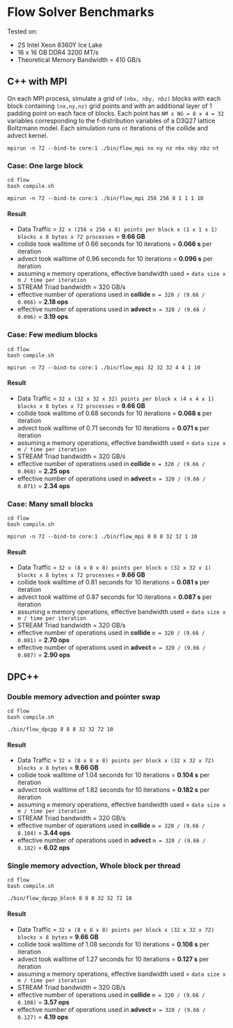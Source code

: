 # Flow Solver Benchmarks

Tested on:

- 2S Intel Xeon 8360Y Ice Lake
- 16 x 16 GB DDR4 3200 MT/s
- Theoretical Memory Bandwidth = 410 GB/s

## C++ with MPI

On each MPI process, simulate a grid of `(nbx, nby, nbz)` blocks
with each block containing `(nx,ny,nz)` grid points and with
an additional layer of 1 padding point on each face of blocks.
Each point has `NM x NG = 8 x 4 = 32` variables corresponding to
the f-distribution variables of a D3Q27 lattice Boltzmann model.
Each simulation runs `nt` iterations of the collide and advect kernel.

```
mpirun -n 72 --bind-to core:1 ./bin/flow_mpi nx ny nz nbx nby nbz nt
```

### Case: One large block

```
cd flow
bash compile.sh

mpirun -n 72 --bind-to core:1 ./bin/flow_mpi 256 256 8 1 1 1 10
```

#### Result

- Data Traffic = `32 x (256 x 256 x 8) points per block x (1 x 1 x 1) blocks x 8 bytes x 72 processes` = **9.66 GB**
- collide took walltime of 0.66 seconds for 10 iterations = **0.066 s** per iteration
- advect took walltime of 0.96 seconds for 10 iterations = **0.096 s** per iteration
- assuming `m` memory operations, effective bandwidth used = `data size x m / time per iteration`
- STREAM Triad bandwidth = 320 GB/s
- effective number of operations used in **collide** `m = 320 / (9.66 / 0.066)` = **2.18 ops**
- effective number of operations used in **advect** `m = 320 / (9.66 / 0.096)` = **3.19 ops**


### Case: Few medium blocks

```
cd flow
bash compile.sh

mpirun -n 72 --bind-to core:1 ./bin/flow_mpi 32 32 32 4 4 1 10
```

#### Result

- Data Traffic = `32 x (32 x 32 x 32) points per block x (4 x 4 x 1) blocks x 8 bytes x 72 processes` = **9.66 GB**
- collide took walltime of 0.68 seconds for 10 iterations = **0.068 s** per iteration
- advect took walltime of 0.71 seconds for 10 iterations = **0.071 s** per iteration
- assuming `m` memory operations, effective bandwidth used = `data size x m / time per iteration`
- STREAM Triad bandwidth = 320 GB/s
- effective number of operations used in **collide** `m = 320 / (9.66 / 0.068)` = **2.25 ops**
- effective number of operations used in **advect** `m = 320 / (9.66 / 0.071)` = **2.34 ops**


### Case: Many small blocks

```
cd flow
bash compile.sh

mpirun -n 72 --bind-to core:1 ./bin/flow_mpi 8 8 8 32 32 1 10
```

#### Result

- Data Traffic = `32 x (8 x 8 x 8) points per block x (32 x 32 x 1) blocks x 8 bytes x 72 processes` = **9.66 GB**
- collide took walltime of 0.81 seconds for 10 iterations = **0.081 s** per iteration
- advect took walltime of 0.87 seconds for 10 iterations = **0.087 s** per iteration
- assuming `m` memory operations, effective bandwidth used = `data size x m / time per iteration`
- STREAM Triad bandwidth = 320 GB/s
- effective number of operations used in **collide** `m = 320 / (9.66 / 0.081)` = **2.70 ops**
- effective number of operations used in **advect** `m = 320 / (9.66 / 0.087)` = **2.90 ops**

## DPC++

### Double memory advection and pointer swap

```
cd flow
bash compile.sh

./bin/flow_dpcpp 8 8 8 32 32 72 10
```

#### Result

- Data Traffic = `32 x (8 x 8 x 8) points per block x (32 x 32 x 72) blocks x 8 bytes` = **9.66 GB**
- collide took walltime of 1.04 seconds for 10 iterations = **0.104 s** per iteration
- advect took walltime of 1.82 seconds for 10 iterations = **0.182 s** per iteration
- assuming `m` memory operations, effective bandwidth used = `data size x m / time per iteration`
- STREAM Triad bandwidth = 320 GB/s
- effective number of operations used in **collide** `m = 320 / (9.66 / 0.104)` = **3.44 ops**
- effective number of operations used in **advect** `m = 320 / (9.66 / 0.182)` = **6.02 ops**

### Single memory advection, Whole block per thread

```
cd flow
bash compile.sh

./bin/flow_dpcpp_block 8 8 8 32 32 72 10
```

#### Result

- Data Traffic = `32 x (8 x 8 x 8) points per block x (32 x 32 x 72) blocks x 8 bytes` = **9.66 GB**
- collide took walltime of 1.08 seconds for 10 iterations = **0.108 s** per iteration
- advect took walltime of 1.27 seconds for 10 iterations = **0.127 s** per iteration
- assuming `m` memory operations, effective bandwidth used = `data size x m / time per iteration`
- STREAM Triad bandwidth = 320 GB/s
- effective number of operations used in **collide** `m = 320 / (9.66 / 0.108)` = **3.57 ops**
- effective number of operations used in **advect** `m = 320 / (9.66 / 0.127)` = **4.19 ops**
